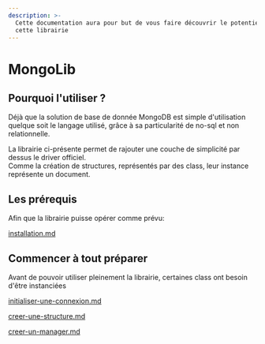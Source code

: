 ```yaml
---
description: >-
  Cette documentation aura pour but de vous faire découvrir le potentiel de
  cette librairie
---
```


# MongoLib

## Pourquoi l'utiliser ?

Déjà que la solution de base de donnée MongoDB est simple d'utilisation quelque soit le langage utilisé, grâce à sa particularité de no-sql et non relationnelle.

La librairie ci-présente permet de rajouter une couche de simplicité par dessus le driver officiel.\
Comme la création de structures, représentés par des class, leur instance représente un document.

## Les prérequis

Afin que la librairie puisse opérer comme prévu:

[installation.md](installation.md)

## Commencer à tout préparer

Avant de pouvoir utiliser pleinement la librairie, certaines class ont besoin d'être instanciées

[initialiser-une-connexion.md](premiers-pas/initialiser-une-connexion.md)

[creer-une-structure.md](premiers-pas/creer-une-structure.md)

[creer-un-manager.md](premiers-pas/creer-un-manager.md)
